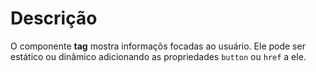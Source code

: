 # Descrição

O componente **tag** mostra informaçõs focadas ao usuário. Ele pode ser estático ou dinâmico adicionando as propriedades `button` ou `href` a ele.